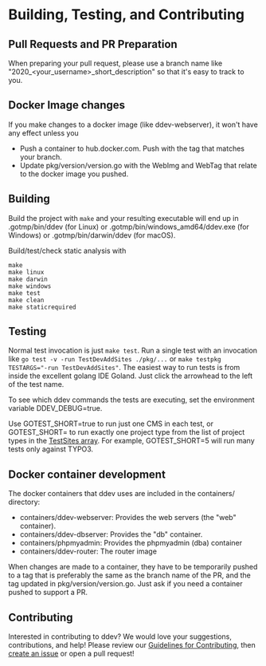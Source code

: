 # Building, Testing, and Contributing

## Pull Requests and PR Preparation

When preparing your pull request, please use a branch name like "2020_<your_username>_short_description" so that it's easy to track to you.

## Docker Image changes

If you make changes to a docker image (like ddev-webserver), it won't have any effect unless you

* Push a container to hub.docker.com. Push with the tag that matches your branch.
* Update pkg/version/version.go with the WebImg and WebTag that relate to the docker image you pushed.

## Building

Build the project with `make` and your resulting executable will end up in .gotmp/bin/ddev (for Linux) or .gotmp/bin/windows_amd64/ddev.exe (for Windows) or .gotmp/bin/darwin/ddev (for macOS).

Build/test/check static analysis with

 ```
 make
 make linux
 make darwin
 make windows
 make test
 make clean
 make staticrequired
 ```

## Testing

Normal test invocation is just `make test`. Run a single test with an invocation like `go test -v -run TestDevAddSites ./pkg/...` or `make testpkg TESTARGS="-run TestDevAddSites"`. The easiest way to run tests is from inside the excellent golang IDE Goland. Just click the arrowhead to the left of the test name.

To see which ddev commands the tests are executing, set the environment variable DDEV_DEBUG=true.

Use GOTEST_SHORT=true to run just one CMS in each test, or GOTEST_SHORT=<integer> to run exactly one project type from the list of project types in the [TestSites array](https://github.com/drud/ddev/blob/a4ab2827d8b6e706b2420700045d889a3a69f3f2/pkg/ddevapp/ddevapp_test.go#L43). For example, GOTEST_SHORT=5 will run many tests only against TYPO3.

## Docker container development

The docker containers that ddev uses are included in the containers/ directory:

* containers/ddev-webserver: Provides the web servers (the "web" container).
* containers/ddev-dbserver: Provides the "db" container.
* containers/phpmyadmin: Provides the phpmyadmin (dba) container
* containers/ddev-router: The router image

When changes are made to a container, they have to be temporarily pushed to a tag that is preferably the same as the branch name of the PR, and the tag updated in pkg/version/version.go. Just ask if you need a container pushed to support a PR.

## Contributing

Interested in contributing to ddev? We would love your suggestions, contributions, and help! Please review our [Guidelines for Contributing](https://github.com/drud/ddev/blob/master/CONTRIBUTING.md), then [create an issue](https://github.com/drud/ddev/issues/new) or open a pull request!
